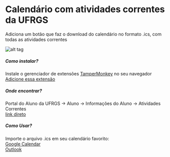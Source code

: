 # Calendário com atividades correntes da UFRGS
Adiciona um botão que faz o download do calendário no formato .ics, com todas as atividades correntes

![alt tag](http://i.imgur.com/48A8GNA.png)

##### Como instalar?
Instale o gerenciador de extensões [TamperMonkey](https://tampermonkey.net/) no seu navegador  
[Adicione essa extensão](https://github.com/gallegretti/UFRGS-Calendario/raw/master/calendar.user.js)  

##### Onde encontrar?
Portal do Aluno da UFRGS -> Aluno -> Informações do Aluno -> Atividades Correntes  
[link direto](https://www1.ufrgs.br/intranet/portal/public/index.php?cods=1,1,2,9)


##### Como Usar?  
Importe o arquivo .ics em seu calendário favorito:  
[Google Calendar](https://support.google.com/calendar/answer/37118?hl=pt-BR)  
[Outlook](https://support.office.com/pt-br/article/Importar-ou-assinar-um-calend%C3%A1rio-no-Outlook-com-ou-do-Outlook-na-web-CFF1429C-5AF6-41EC-A5B4-74F2C278E98C?omkt=pt-BR&ui=pt-BR&rs=pt-BR&ad=BR)
